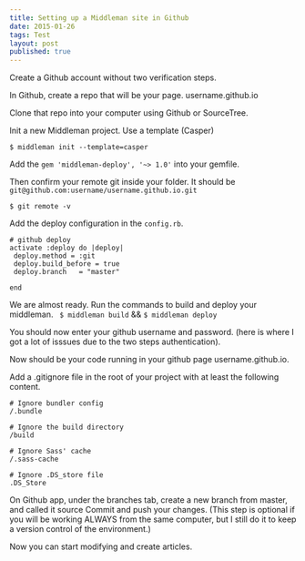 ```yaml
---
title: Setting up a Middleman site in Github
date: 2015-01-26
tags: Test
layout: post
published: true
---
```


Create a Github account without two verification steps.

In Github, create a repo that will be your page. username.github.io

Clone that repo into your computer using Github or SourceTree. 

Init a new Middleman project. Use a template (Casper)

```
$ middleman init --template=casper
```
Add the `gem 'middleman-deploy', '~> 1.0'` into your gemfile.

Then confirm your remote git inside your folder. It should be `git@github.com:username/username.github.io.git`

```
$ git remote -v
```

Add the deploy configuration in the `config.rb`.

```
# github deploy
activate :deploy do |deploy|
 deploy.method = :git
 deploy.build_before = true
 deploy.branch   = "master"
 
end
```

We are almost ready. 
Run the commands to build and deploy your middleman.
` $ middleman build` && `$ middleman deploy`

You should now enter your github username and password.
(here is where I got a lot of isssues due to the two steps authentication).

Now should be your code running in your github page username.github.io.

Add a .gitignore file in the root of your project with at least the following content.


```
# Ignore bundler config
/.bundle

# Ignore the build directory
/build

# Ignore Sass' cache
/.sass-cache

# Ignore .DS_store file
.DS_Store
```
On Github app, under the branches tab, create a new branch from master, and called it source
Commit and push your changes. 
(This step is optional if you will be working ALWAYS from the same computer, but I still do it to keep a version control of the environment.)

Now you can start modifying and create articles.